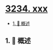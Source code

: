 # [3234. xxx](https://github.com/Tdahuyou/TNotes.leetcode/tree/main/notes/3234.%20xxx)

<!-- region:toc -->

- [1. 📝 概述](#1--概述)

<!-- endregion:toc -->

## 1. 📝 概述
